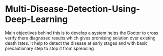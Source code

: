 # Multi-Disease-Detection-Using-Deep-Learning
Main objectives behind this is to develop a system helps the Doctor to cross verify there diagnosed results which gives promising solution over existing death rates. It help to detect the disease at early stages and with basic precautionary step to stop it from spreading
